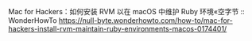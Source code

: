 Mac for Hackers：如何安装 RVM 以在 macOS 中维护 Ruby 环境«空字节 :: WonderHowTo
https://null-byte.wonderhowto.com/how-to/mac-for-hackers-install-rvm-maintain-ruby-environments-macos-0174401/
